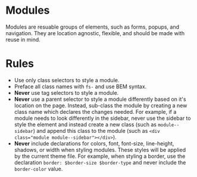Modules
=========
Modules are resuable groups of elements, such as forms, popups, and navigation. They are location agnostic, flexible, and should be made with reuse in mind.

# Rules
* Use only class selectors to style a module.
* Preface all class names with `fs-` and use BEM syntax.
* **Never** use tag selectors to style a module.
* **Never** use a parent selector to style a module differently based on it's location on the page. Instead, sub-class the module by creating a new class name which declares the changes needed. For example, if a module needs to look differently in the sidebar, never use the sidebar to style the element and instead create a new class (such as `module--sidebar`) and append this class to the module (such as `<div class="module module--sidebar"></div>`).
* **Never** include declarations for colors, font, font-size, line-height, shadows, or width when styling modules. These styles will be applied by the current theme file. For example, when styling a border, use the declaration `border: $border-size $border-type` and never include the `border-color` value.

